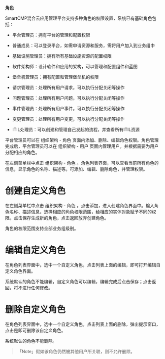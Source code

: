 **角色**

SmartCMP混合云应用管理平台支持多种角色的权限设置，系统已有基础角色包括：

   - 平台管理员：拥有平台的管理和配置权限

   - 普通成员：可以登录平台，如需申请资源和服务，需将用户加入到业务组中

   - 基础设施管理员：拥有所有基础设施资源的配置权限 

   - 软件架构师：设计软件和应用的架构，可以管理和配置组件和蓝图
   
   - 堡垒机管理员：拥有配置和管理堡垒机的权限
   
   - 请求管理员：处理所有用户请求，可以执行分配关闭等操作
   
   - 问题管理员：处理所有用户问题，可以执行分配关闭等操作
   
   - 事件管理员：处理所有用户事件，可以执行分配关闭等操作
   
   - 变更管理员：处理所有用户变更，可以执行分配关闭等操作
   
   - ITIL处理员：可以创建和管理自己发起的流程，并查看所有ITIL资源

平台管理员可以在 组织架构 - 角色 页面内添加、删除、编辑角色权限。角色管理完成后，平台管理员可以在 组织架构 - 用户 页面内管理用户，并根据需要为用户分配相应的角色。

在左侧菜单栏中点击 组织架构 - 角色 。角色列表界面，可以查看当前所有角色的信息，显示角色的名称、描述等。可添加、编辑、删除角色，并管理权限。

# 创建自定义角色

在左侧菜单栏中点击 组织架构 - 角色 ，点击添加，进入创建角色界面中。输入角色名称、描述信息，选择相应的角色权限范围，给相应的实体对象赋予不同的权限。点击保存生成新的角色，点击返回放弃创建角色。

角色的权限范围支持全部业务组级别。

# 编辑自定义角色

在角色列表界面中，选中一个自定义角色，点击列表上面的编辑，即可打开编辑自定义角色界面。

系统默认的角色不能编辑，自定义角色可以编辑，编辑完成后点击保存；点击返回，将不进行任何修改。

# 删除自定义角色

在角色列表界面中，选中一个自定义角色，点击列表上面的删除，弹出提示窗口，点击是即可删除该自定义角色。

系统默认的角色不能删除。

 >「Note」假如该角色仍然被其他用户所关联，则不允许删除。
